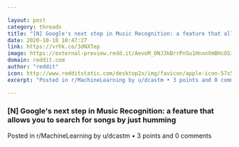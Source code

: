 ```yaml
---

layout: post
category: threads
title: "[N] Google's next step in Music Recognition: a feature that allows you to search for songs by just humming"
date: 2020-10-18 10:47:27
link: https://vrhk.co/3dNXTep
image: https://external-preview.redd.it/AevoM_ONJ3kBrrPnSu1HnxnVmBHcOSiukBCBaGaWjVQ.jpg?width=1066&height=558.115183246&auto=webp&crop=1066:558.115183246,smart&s=b29879464b11e28290287abce894ae6bc3982c52
domain: reddit.com
author: "reddit"
icon: http://www.redditstatic.com/desktop2x/img/favicon/apple-icon-57x57.png
excerpt: "Posted in r/MachineLearning by u/dcastm • 3 points and 0 comments"

---
```


### [N] Google's next step in Music Recognition: a feature that allows you to search for songs by just humming

Posted in r/MachineLearning by u/dcastm • 3 points and 0 comments